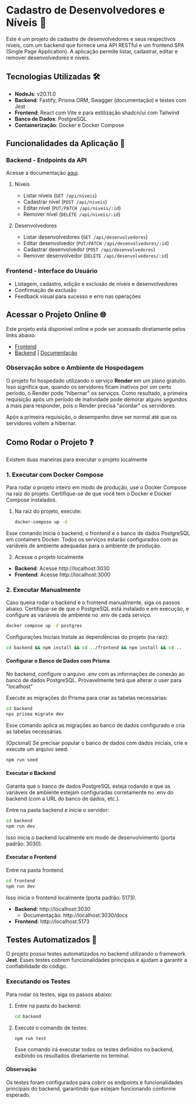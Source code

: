 # Cadastro de Desenvolvedores e Níveis 🚀

Este é um projeto de cadastro de desenvolvedores e seus respectivos níveis, com um backend que fornece uma API RESTful e um frontend SPA (Single Page Application). A aplicação permite listar, cadastrar, editar e remover desenvolvedores e níveis.

## Tecnologias Utilizadas 🛠️

- **NodeJs**: v20.11.0
- **Backend**: Fastify, Prisma ORM, Swagger (documentação) e testes com Jest
- **Frontend**: React com Vite e para estilização shadcn/ui com Tailwind
- **Banco de Dados**: PostgreSQL
- **Containerização**: Docker e Docker Compose

## Funcionalidades da Aplicação 🌟

### Backend - Endpoints da API

Acesse a documentação [aqui](https://cadastro-desenvolvedores.onrender.com/docs).

1. Níveis

   - Listar níveis (`GET /api/niveis`)
   - Cadastrar nível (`POST /api/niveis`)
   - Editar nível (`PUT/PATCH /api/niveis/:id`)
   - Remover nível (`DELETE /api/niveis/:id`)

2. Desenvolvedores
   - Listar desenvolvedores (`GET /api/desenvolvedores`)
   - Editar desenvolvedor (`PUT/PATCH /api/desenvolvedores/:id`)
   - Cadastrar desenvolvedor (`POST /api/desenvolvedores`)
   - Remover desenvolvedor (`DELETE /api/desenvolvedores/:id`)

### Frontend - Interface do Usuário

- Listagem, cadastro, edição e exclusão de níveis e desenvolvedores
- Confirmação de exclusão
- Feedback visual para sucesso e erro nas operações

## Acessar o Projeto Online 🌐

Este projeto está disponível online e pode ser acessado diretamente pelos links abaixo:

- [Frontend](https://cadastro-desenvolvedores-web.onrender.com/)
- [Backend](https://cadastro-desenvolvedores.onrender.com) | [Documentação](https://cadastro-desenvolvedores.onrender.com/docs)

### Observação sobre o Ambiente de Hospedagem

O projeto foi hospedado utilizando o serviço **Render** em um plano gratuito. Isso significa que, quando os servidores ficam inativos por um certo período, o Render pode "hibernar" os serviços. Como resultado, a primeira requisição após um período de inatividade pode demorar alguns segundos a mais para responder, pois o Render precisa "acordar" os servidores.

Após a primeira requisição, o desempenho deve ser normal até que os servidores voltem a hibernar.

## Como Rodar o Projeto ❓

Existem duas maneiras para executar o projeto localmente

### 1. Executar com Docker Compose

Para rodar o projeto inteiro em modo de produção, use o Docker Compose na raiz do projeto. Certifique-se de que você tem o Docker e Docker Compose instalados.

1. Na raiz do projeto, execute:

   ```bash
   docker-compose up -d
   ```

Esse comando inicia o backend, o frontend e o banco de dados PostgreSQL em containers Docker. Todos os serviços estarão configurados com as variáveis de ambiente adequadas para o ambiente de produção.

2. Acesse o projeto localmente

- **Backend**: Acesse http://localhost:3030
- **Frontend**: Acesse http://localhost:3000

### 2. Executar Manualmente

Caso queira rodar o backend e o frontend manualmente, siga os passos abaixo. Certifique-se de que o PostgreSQL está instalado e em execução, e configure as variáveis de ambiente no .env de cada serviço.

```bash
docker compose up -d postgres
```

Configurações Iniciais
Instale as dependências do projeto (na raiz):

```bash
cd backend && npm install && cd ../frontend && npm install && cd ..
```

#### Configurar o Banco de Dados com Prisma

No backend, configure o arquivo .env com as informações de conexão ao banco de dados PostgreSQL. Provavelmente terá que alterar o user para "localhost"

Execute as migrações do Prisma para criar as tabelas necessárias:

```bash
cd backend
npx prisma migrate dev
```

Esse comando aplica as migrações ao banco de dados configurado e cria as tabelas necessárias.

(Opcional) Se precisar popular o banco de dados com dados iniciais, crie e execute um arquivo seed:

```bash
npm run seed
```

#### Executar o Backend

Garanta que o banco de dados PostgreSQL esteja rodando e que as variáveis de ambiente estejam configuradas corretamente no .env do backend (com a URL do banco de dados, etc.).

Entre na pasta backend e inicie o servidor:

```bash
cd backend
npm run dev
```

Isso inicia o backend localmente em modo de desenvolvimento (porta padrão: 3030).

#### Executar o Frontend

Entre na pasta frontend.

```bash
cd frontend
npm run dev
```

Isso inicia o frontend localmente (porta padrão: 5173).

- **Backend**: http://localhost:3030
  - Documentação: http://localhost:3030/docs
- **Frontend**: http://localhost:5173

## Testes Automatizados 🧪

O projeto possui testes automatizados no backend utilizando o framework **Jest**. Esses testes cobrem funcionalidades principais e ajudam a garantir a confiabilidade do código.

### Executando os Testes

Para rodar os testes, siga os passos abaixo:

1. Entre na pasta do backend:

   ```bash
   cd backend
   ```

2. Execute o comando de testes:

   ```bash
   npm run test
   ```

   Esse comando irá executar todos os testes definidos no backend, exibindo os resultados diretamente no terminal.

#### Observação

Os testes foram configurados para cobrir os endpoints e funcionalidades principais do backend, garantindo que estejam funcionando conforme esperado.
